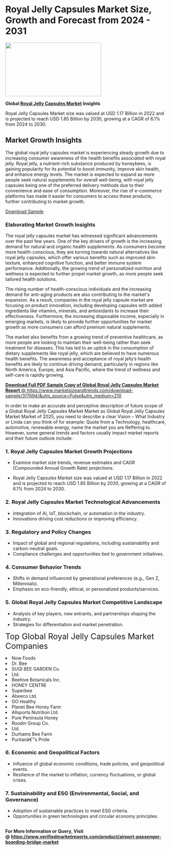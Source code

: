 <H1>Royal Jelly Capsules Market Size, Growth and Forecast from 2024 - 2031</H1><img class="aligncenter size-medium wp-image-584254" src="https://thirdeyenews.in/wp-content/uploads/2024/09/Global-Market-Research-300x168.jpeg" alt="" width="300" height="168" /><p><strong>Global&nbsp;<a href="https://www.marketsizeandtrends.com/download-sample/317694/&amp;utm_source=Pulse&amp;utm_medium=210">Royal Jelly Capsules Market</a> Insights</strong></p><p>Royal Jelly Capsules Market size was valued at USD 1.17 Billion in 2022 and is projected to reach USD 1.85 Billion by 2030, growing at a CAGR of 6.1% from 2024 to 2030.</p><p><h2>Market Growth Insights</h2> <p>The global royal jelly capsules market is experiencing steady growth due to increasing consumer awareness of the health benefits associated with royal jelly. Royal jelly, a nutrient-rich substance produced by honeybees, is gaining popularity for its potential to boost immunity, improve skin health, and enhance energy levels. The market is expected to expand as more people seek natural supplements for overall well-being, with royal jelly capsules being one of the preferred delivery methods due to their convenience and ease of consumption. Moreover, the rise of e-commerce platforms has made it easier for consumers to access these products, further contributing to market growth.</p> <p><a href="#">Download Sample</a></p> <h3>Elaborating Market Growth Insights</h3> <p>The royal jelly capsules market has witnessed significant advancements over the past few years. One of the key drivers of growth is the increasing demand for natural and organic health supplements. As consumers become more health-conscious, they are turning towards natural alternatives like royal jelly capsules, which offer various benefits such as improved skin texture, enhanced cognitive function, and better immune system performance. Additionally, the growing trend of personalized nutrition and wellness is expected to further propel market growth, as more people seek tailored health solutions.</p> <p>The rising number of health-conscious individuals and the increasing demand for anti-aging products are also contributing to the market's expansion. As a result, companies in the royal jelly capsule market are focusing on product innovation, including developing capsules with added ingredients like vitamins, minerals, and antioxidants to increase their effectiveness. Furthermore, the increasing disposable income, especially in emerging markets, is likely to provide further opportunities for market growth as more consumers can afford premium natural supplements.</p> <p>The market also benefits from a growing trend of preventive healthcare, as more people are looking to maintain their well-being rather than seek treatment for diseases. This has led to an uptick in the consumption of dietary supplements like royal jelly, which are believed to have numerous health benefits. The awareness and acceptance of royal jelly’s health benefits are likely to continue driving demand, particularly in regions like North America, Europe, and Asia Pacific, where the trend of wellness and self-care is rapidly growing.</p> <p><a href="#"></p><p><span class=""><strong>Download Full PDF Sample Copy of Global Royal Jelly Capsules Market Report</strong> @ <a href="https://www.marketsizeandtrends.com/download-sample/317694/&amp;utm_source=Pulse&amp;utm_medium=210" target="_blank">https://www.marketsizeandtrends.com/download-sample/317694/&amp;utm_source=Pulse&amp;utm_medium=210</a></span></p><p>In order to make an accurate and perceptive description of future scope of a Global&nbsp;Royal Jelly Capsules Market Market as Global&nbsp;Royal Jelly Capsules Market Market of 2025, you need to describe a clear Vision &ndash; What Industry or Linda can you think of for example: Quote from a Technology, healthcare, automotive, renewable energy, name the market you are Reffering to. However, some general trends and factors usually impact market reports and their future outlook include:</p><h3>1.&nbsp;<strong>Royal Jelly Capsules Market Growth Projections</strong></h3><ul><li>Examine market size trends, revenue estimates and CAGR (Compounded Annual Growth Rate) projections.</li><li><p>Royal Jelly Capsules Market size was valued at USD 1.17 Billion in 2022 and is projected to reach USD 1.85 Billion by 2030, growing at a CAGR of 6.1% from 2024 to 2030.</p></li></ul><h3>2.&nbsp;<strong>Royal Jelly Capsules Market Technological Advancements</strong></h3><ul><li>Integration of AI, IoT, blockchain, or automation in the industry.</li><li>Innovations driving cost reductions or improving efficiency.</li></ul><h3>3.&nbsp;<strong>Regulatory and Policy Changes</strong></h3><ul><li>Impact of global and regional regulations, including sustainability and carbon-neutral goals.</li><li>Compliance challenges and opportunities tied to government initiatives.</li></ul><h3>4.&nbsp;<strong>Consumer Behavior Trends</strong></h3><ul><li>Shifts in demand influenced by generational preferences (e.g., Gen Z, Millennials).</li><li>Emphasis on eco-friendly, ethical, or personalized products/services.</li></ul><h3>5.&nbsp;<strong>Global Royal Jelly Capsules Market Competitive Landscape</strong></h3><ul><li>Analysis of key players, new entrants, and partnerships shaping the industry.</li><li>Strategies for differentiation and market penetration.</li></ul><p data-pm-slice="1 1 []"><span style="color: inherit; font-family: inherit; font-size: 25px;">Top Global Royal Jelly Capsules Market Companies</span></p><div class="" data-test-id=""><p><li>Now Foods</li><li> Dr. Bee</li><li> SUGI BEE GARDEN Co.</li><li> Ltd.</li><li> Beehive Botanicals Inc.</li><li> HONEY CENTRE</li><li> Superbee</li><li> Abeeco Ltd.</li><li> GO Healthy</li><li> Planet Bee Honey Farm</li><li> Allsports Nutrition Ltd.</li><li> Pure Peninsula Honey</li><li> Roodin Group Co.</li><li> Ltd.</li><li> Durhams Bee Farm</li><li> Puritanâ€™s Pride</li></p></div><h3>6.&nbsp;<strong>Economic and Geopolitical Factors</strong></h3><ul><li>Influence of global economic conditions, trade policies, and geopolitical events.</li><li>Resilience of the market to inflation, currency fluctuations, or global crises.</li></ul><h3>7.&nbsp;<strong>Sustainability and ESG (Environmental, Social, and Governance)</strong></h3><ul><li>Adoption of sustainable practices to meet ESG criteria.</li><li>Opportunities in green technologies and circular economy principles.</li></ul><h2><strong style="font-size: 14px;">For More Information or Query, Visit @&nbsp;</strong><a style="background-color: #ffffff; font-size: 14px;" href="https://www.marketsizeandtrends.com/report/royal-jelly-capsules-market/" target="_blank">https://www.verifiedmarketreports.com/product/airport-passenger-boarding-bridge-market</a></h2>
